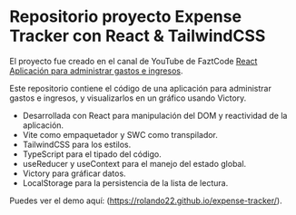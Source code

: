 # Repositorio proyecto Expense Tracker con React & TailwindCSS

El proyecto fue creado en el canal de YouTube de FaztCode [React Aplicación para administrar gastos e ingresos](https://www.youtube.com/@FaztCode).

Este repositorio contiene el código de una aplicación para administrar gastos e ingresos, y visualizarlos en un gráfico usando Victory.

- Desarrollada con React para manipulación del DOM y reactividad de la aplicación.
- Vite como empaquetador y SWC como transpilador.
- TailwindCSS para los estilos.
- TypeScript para el tipado del código.
- useReducer y useContext para el manejo del estado global.
- Victory para gráficar datos.
- LocalStorage para la persistencia de la lista de lectura.

Puedes ver el demo aquí: (https://rolando22.github.io/expense-tracker/).
